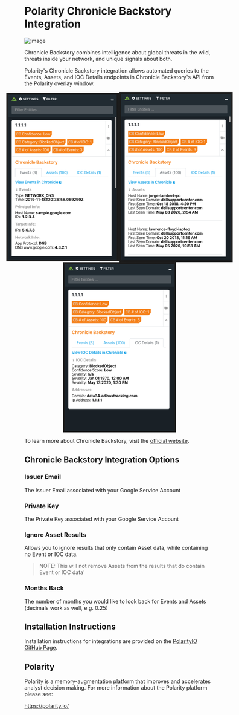 # Polarity Chronicle Backstory Integration

![image](https://img.shields.io/badge/status-beta-green.svg)

Chronicle Backstory combines intelligence about global threats in the wild, threats inside your network, and unique signals about both.

Polarity's Chronicle Backstory integration allows automated queries to the Events, Assets, and IOC Details endpoints in Chronicle Backstory's API from the Polarity overlay window.

<div style="display:flex; justify-content:center; align-items:center;">
  <img width="300" alt="Integration Example Events" src="./assets/integration-example-events.png">
  <img width="300" alt="Integration Example Assets" src="./assets/integration-example-assets.png">
</div>
<div style="display:flex; justify-content:center; align-items:center;">
  <img width="300" alt="Integration Example IOC Details" src="./assets/integration-example-ioc-details.png">
</div>


To learn more about Chronicle Backstory, visit the [official website]([https://chronicle.security](https://chronicle.security/products/platform/)).


## Chronicle Backstory Integration Options

### Issuer Email

The Issuer Email associated with your Google Service Account

### Private Key

The Private Key associated with your Google Service Account

### Ignore Asset Results

Allows you to ignore results that only contain Asset data, while containing no Event or IOC data.
> NOTE: This will not remove Assets from the results that do contain Event or IOC data'

### Months Back

The number of months you would like to look back for Events and Assets (decimals work as well, e.g. 0.25)

## Installation Instructions

Installation instructions for integrations are provided on the [PolarityIO GitHub Page](https://polarityio.github.io/).


## Polarity

Polarity is a memory-augmentation platform that improves and accelerates analyst decision making.  For more information about the Polarity platform please see:

https://polarity.io/
